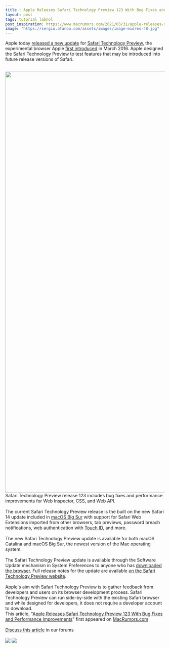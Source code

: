 ```yaml
---
title : Apple Releases Safari Technology Preview 123 With Bug Fixes and Performance Improvements
layout: post
tags: tutorial labnol
post_inspiration: https://www.macrumors.com/2021/03/31/apple-releases-safari-technology-preview-123/
image: "https://sergio.afanou.com/assets/images/image-midres-48.jpg"
---
```


Apple today <a href="https://developer.apple.com/safari/download/">released a new update</a> for <a href="https://www.macrumors.com/guide/safari-technology-preview/">Safari Technology Preview</a>, the experimental browser Apple <a href="http://www.macrumors.com/2016/03/30/apple-safari-technology-preview-browser/">first introduced</a> in March 2016. Apple designed the &zwnj;Safari Technology Preview&zwnj; to test features that may be introduced into future release versions of Safari.
<br/>

<br/>
<img class="aligncenter size-full wp-image-785724" src="https://images.macrumors.com/article-new/2021/02/Safari-Technology-Preview-Feature.jpg" alt="" width="2368" height="1332" />
<br/>
&zwnj;Safari Technology Preview&zwnj; release 123 includes bug fixes and performance improvements for Web Inspector, CSS, and Web API.
<br/>

<br/>
The current &zwnj;Safari Technology Preview&zwnj; release is the built on the new Safari 14 update included in <a href="https://www.macrumors.com/roundup/macos-big-sur/">macOS Big Sur</a> with support for Safari Web Extensions imported from other browsers, tab previews, password breach notifications, web authentication with <a href="https://www.macrumors.com/guide/touch-id/">Touch ID</a>, and more.
<br/>

<br/>
The new &zwnj;Safari Technology Preview&zwnj; update is available for both macOS Catalina and &zwnj;macOS Big Sur&zwnj;, the newest version of the Mac operating system.
<br/>

<br/>
The &zwnj;Safari Technology Preview&zwnj; update is available through the Software Update mechanism in System Preferences to anyone who has <a href="https://developer.apple.com/safari/download/">downloaded the browser</a>. Full release notes for the update are available <a href="https://developer.apple.com/safari/technology-preview/release-notes/">on the Safari Technology Preview website</a>.
<br/>

<br/>
Apple's aim with &zwnj;Safari Technology Preview&zwnj; is to gather feedback from developers and users on its browser development process. &zwnj;Safari Technology Preview&zwnj; can run side-by-side with the existing Safari browser and while designed for developers, it does not require a developer account to download.<br/>This article, &quot;<a href="https://www.macrumors.com/2021/03/31/apple-releases-safari-technology-preview-123/">Apple Releases Safari Technology Preview 123 With Bug Fixes and Performance Improvements</a>&quot; first appeared on <a href="https://www.macrumors.com">MacRumors.com</a><br/><br/><a href="https://forums.macrumors.com/threads/apple-releases-safari-technology-preview-123-with-bug-fixes-and-performance-improvements.2290228/">Discuss this article</a> in our forums<br/><br/><div class="feedflare">
<a href="http://feeds.macrumors.com/~ff/MacRumors-All?a=zH69pGBaWfE:8h86wfF02U0:6W8y8wAjSf4"><img src="http://feeds.feedburner.com/~ff/MacRumors-All?d=6W8y8wAjSf4" border="0"></img></a> <a href="http://feeds.macrumors.com/~ff/MacRumors-All?a=zH69pGBaWfE:8h86wfF02U0:qj6IDK7rITs"><img src="http://feeds.feedburner.com/~ff/MacRumors-All?d=qj6IDK7rITs" border="0"></img></a>
</div><img src="http://feeds.feedburner.com/~r/MacRumors-All/~4/zH69pGBaWfE" height="1" width="1" alt=""/>